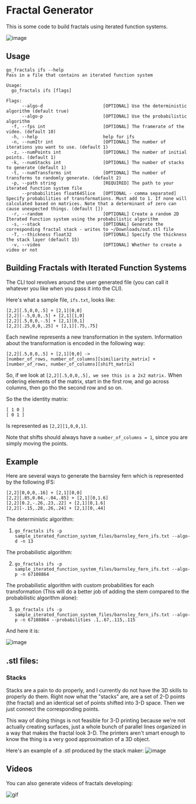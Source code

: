 # Fractal Generator

This is some code to build fractals using iterated function systems.

![image](./sample_iterated_function_system_files/images/example.png)

## Usage

```
go_fractals ifs --help
Pass in a file that contains an iterated function system

Usage:
  go_fractals ifs [flags]

Flags:
      --algo-d                       [OPTIONAL] Use the deterministic algorithm (default true)
      --algo-p                       [OPTIONAL] Use the probabilistic algorithm
  -f, --fps int                      [OPTIONAL] The framerate of the video. (default 10)
  -h, --help                         help for ifs
  -n, --numItr int                   [OPTIONAL] The number of iterations you want to use. (default 1)
  -z, --numPoints int                [OPTIONAL] The number of initial points. (default 1)
  -k, --numStacks int                [OPTIONAL] The number of stacks to generate (default 1)
  -t, --numTransforms int            [OPTIONAL] The number of transforms to randomly generate. (default 2)
  -p, --path string                  [REQUIRED] The path to your iterated function system file
      --probabilities float64Slice   [OPTIONAL - comma separated] Specify probabilities of transformations. Must add to 1. If none will calculated based on matrices. Note that a determinant of zero can cause unexpected things. (default [])
  -r, --random                       [OPTIONAL] Create a random 2D Iterated Function system using the probabilistic algorithm
  -s, --stack                        [OPTIONAL] Generate the corresponding fractal stack - writes to ~/Downloads/out.stl file
  -T, --thickness float32            [OPTIONAL] Specify the thickness the stack layer (default 15)
  -v, --video                        [OPTIONAL] Whether to create a video or not
```

## Building Fractals with Iterated Function Systems

The CLI tool revolves around the user generated file (you can call it whatever you like when you pass it into the CLI).

Here's what a sample file, `ifs.txt`, looks like:
```
[2,2][.5,0,0,.5] + [2,1][0,0]
[2,2][-.5,0,0,.5] + [2,1][1,0]
[2,2][.5,0,0,-.5] + [2,1][0,1]
[2,2][.25,0,0,.25] + [2,1][.75,.75]
```

Each newline represents a new transformation in the system. Information about the transformation is encoded in the following way:

```
[2,2][.5,0,0,.5] + [2,1][0,0] ->
[number_of_rows, number_of_columns][similiarity_matrix] + [number_of_rows, number_of_columns][shift_matrix]
```

So, if we look at `[2,2][.5,0,0,.5], we see this is a 2x2 matrix.` When ordering elements of the matrix, start in the first row, and go across columns, then go tho the second row and so on.

So the the identity matrix:
```
[ 1 0 ]
[ 0 1 ]
```

Is represented as `[2,2][1,0,0,1]`.

Note that shifts should always have a `number_of_columns = 1`, since you are simply moving the points.

## Example

Here are several ways to generate the barnsley fern which is represented by the following IFS:

```
[2,2][0,0,0,.16] + [2,1][0,0]
[2,2][.85,0.04,-.04,.85] + [2,1][0,1.6]
[2,2][0.2,-.26,.23,.22] + [2,1][0,1.6]
[2,2][-.15,.28,.26,.24] + [2,1][0,.44]
```

The deterministic algorithm:
1) `go_fractals ifs -p sample_iterated_function_system_files/barnsley_fern_ifs.txt --algo-d -n 13`

The probabilistic algorithm:

2) `go_fractals ifs -p sample_iterated_function_system_files/barnsley_fern_ifs.txt --algo-p -n 67108864`

The probabilistic algorithm with custom probabilities for each transformation (This will do a better job of adding the stem compared to the probabilistic algorithm alone):

3) `go_fractals ifs -p sample_iterated_function_system_files/barnsley_fern_ifs.txt --algo-p -n 67108864 --probabilities .1,.67,.115,.115`

And here it is:

![image](./sample_iterated_function_system_files/images/barnsley_fern.png)


## .stl files:

### Stacks

Stacks are a pain to do properly, and I currently do not have the 3D skills to properly do them.
Right now what the "stacks" are, are a set of 2-D points (the fractal) and an identical set of points shifted into 3-D space.
Then we just connect the corresponding points.

This way of doing things is not feasible for 3-D printing because we're not actually creating surfaces, just a whole bunch of parallel lines organized in a way that makes the fractal look 3-D. The printers aren't smart enough to know the thing is a very good approximation of a 3D object.

Here's an example of a .stl produced by the stack maker:
![image](./sample_iterated_function_system_files/images/stack/stack.png)


## Videos

You can also generate videos of fractals developing:

![gif](./sample_iterated_function_system_files/images/example.gif)